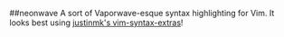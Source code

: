 ##neonwave
A sort of Vaporwave-esque syntax highlighting for Vim. 
It looks best using [justinmk's vim-syntax-extras](https://github.com/justinmk/vim-syntax-extra)!
